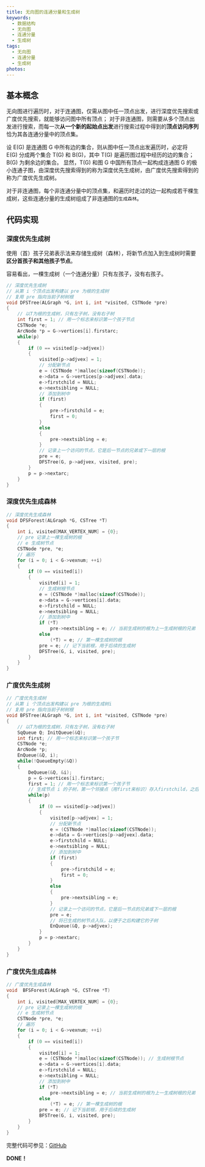 ```yaml
---
title: 无向图的连通分量和生成树
keywords:
  - 数据结构
  - 无向图
  - 连通分量
  - 生成树
tags:
  - 无向图
  - 连通分量
  - 生成树
photos:
---
```


## 基本概念

无向图进行遍历时，对于连通图，仅需从图中任一顶点出发，进行深度优先搜索或广度优先搜索，就能够访问图中所有顶点；
对于非连通图，则需要从多个顶点出发进行搜索，而每一次**从一个新的起始点出发**进行搜索过程中得到的**顶点访问序列**恰为其各连通分量中的顶点集。

设 E(G) 是连通图 G 中所有边的集合，则从图中任一顶点出发遍历时，必定将 E(G) 分成两个集合 T(G) 和 B(G)，其中 T(G) 是遍历图过程中经历的边的集合；B(G) 为剩余边的集合。
显然，T(G) 和图 G 中国所有顶点一起构成连通图 G 的极小连通子图，由深度优先搜索得到的称为深度优先生成树，由广度优先搜索得到的称为广度优先生成树。

对于非连通图，每个非连通分量中的顶点集，和遍历时走过的边一起构成若干棵生成树，这些连通分量的生成树组成了非连通图的``生成森林``。

## 代码实现

### 深度优先生成树

使用（首）孩子兄弟表示法来存储生成树（森林），将新节点加入到生成树时需要**区分首孩子和其他孩子节点**。

容易看出，一棵生成树（一个连通分量）只有左孩子，没有右孩子。

```c
// 深度优先生成树
// 从第 i 个顶点出发构建以 pre 为根的生成树
// 复用 pre 指向当前子树树根
void DFSTree(ALGraph *G, int i, int *visited, CSTNode *pre)
{
    // 以T为根的生成树，只有左子树，没有右子树
    int first = 1; // 用一个标志来标识第一个孩子节点
    CSTNode *e;
    ArcNode *p = G->vertices[i].firstarc;
    while(p)
    {
        if (0 == visited[p->adjvex])
        {
            visited[p->adjvex] = 1;
            // 分配新节点
            e = (CSTNode *)malloc(sizeof(CSTNode));
            e->data = G->vertices[p->adjvex].data;
            e->firstchild = NULL;
            e->nextsibling = NULL;
            // 添加到树中
            if (first)
            {
                pre->firstchild = e;
                first = 0;
            }
            else
            {
                pre->nextsibling = e;
            }
            // 记录上一个访问的节点，它是后一节点的兄弟或下一层的根
            pre = e;
            DFSTree(G, p->adjvex, visited, pre);
        }
        p = p->nextarc;
    }
}
```

### 深度优先生成森林


```c
// 深度优先生成森林
void DFSForest(ALGraph *G, CSTree *T)
{
    int i, visited[MAX_VERTEX_NUM] = {0};
    // pre 记录上一棵生成树的根
    // e 生成树节点
    CSTNode *pre, *e;
    // 遍历
    for (i = 0; i < G->vexnum; ++i)
    {
        if (0 == visited[i])
        {
            visited[i] = 1;
            // 生成树根节点
            e = (CSTNode *)malloc(sizeof(CSTNode));
            e->data = G->vertices[i].data;
            e->firstchild = NULL;
            e->nextsibling = NULL;
            // 添加到树中
            if (*T)
                pre->nextsibling = e; // 当前生成树的根为上一生成树根的兄弟
            else
                (*T) = e; // 第一棵生成树的根
            pre = e; // 记下当前根，用于后续的生成树
            DFSTree(G, i, visited, pre);
        }
    }
}
```

### 广度优先生成树

```c
// 广度优先生成树
// 从第 i 个顶点出发构建以 pre 为根的生成树i
// 复用 pre 指向当前子树树根
void BFSTree(ALGraph *G, int i, int *visited, CSTNode *pre)
{
    // 以T为根的生成树，只有左子树，没有右子树
    SqQueue Q; InitQueue(&Q);
    int first; // 用一个标志来标识第一个孩子节
    CSTNode *e;
    ArcNode *p;
    EnQueue(&Q, i);
    while(!QueueEmpty(&Q))
    {
        DeQueue(&Q, &i);
        p = G->vertices[i].firstarc;
        first = 1; // 用一个标志来标识第一个孩子节
        // 生成节点 i 的子树，第一个邻接点（用first来标识）存入firstchild，之后的邻接点存入 firstchild 的 nextsibling
        while(p)
        {
            if (0 == visited[p->adjvex])
            {
                visited[p->adjvex] = 1;
                // 分配新节点
                e = (CSTNode *)malloc(sizeof(CSTNode));
                e->data = G->vertices[p->adjvex].data;
                e->firstchild = NULL;
                e->nextsibling = NULL;
                // 添加到树中
                if (first)
                {
                    pre->firstchild = e;
                    first = 0;
                }
                else
                {
                    pre->nextsibling = e;
                }
                // 记录上一个访问的节点，它是后一节点的兄弟或下一层的根
                pre = e;
                // 将已生成的树节点入队，以便于之后构建它的子树
                EnQueue(&Q, p->adjvex);
            }
            p = p->nextarc;
        }
    }
}
```

### 广度优先生成森林

```c
// 广度优先生成森林
void  BFSForest(ALGraph *G, CSTree *T)
{
    int i, visited[MAX_VERTEX_NUM] = {0};
    // pre 记录上一棵生成树的根
    // e 生成树节点
    CSTNode *pre, *e;
    // 遍历
    for (i = 0; i < G->vexnum; ++i)
    {
        if (0 == visited[i])
        {
            visited[i] = 1;
            e = (CSTNode *)malloc(sizeof(CSTNode)); // 生成树根节点
            e->data = G->vertices[i].data;
            e->firstchild = NULL;
            e->nextsibling = NULL;
            // 添加到树中
            if (*T)
                pre->nextsibling = e; // 当前生成树的根为上一生成树根的兄弟
            else
                (*T) = e; // 第一棵生成树的根
            pre = e; // 记下当前根，用于后续的生成树
            BFSTree(G, i, visited, pre);
        }
    }
}
```

完整代码可参见：[GitHub](https://github.com/Evandoz/Data-Structures/tree/master/Graph/ALGraph.h)

 **DONE！**

